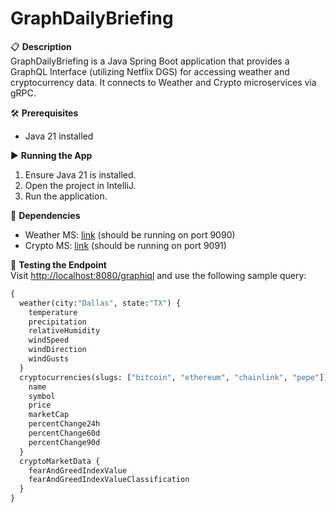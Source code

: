 # GraphDailyBriefing

📋 **Description**  
GraphDailyBriefing is a Java Spring Boot application that provides a GraphQL Interface (utilizing Netflix DGS) for accessing weather and cryptocurrency data. It connects to Weather and Crypto microservices via gRPC.

🛠️ **Prerequisites**
- Java 21 installed

▶️ **Running the App**
1. Ensure Java 21 is installed.
2. Open the project in IntelliJ.
3. Run the application.

🔗 **Dependencies**
- Weather MS: [link](https://github.com/brcamp13/graph-daily-briefing-weather-ms) (should be running on port 9090)
- Crypto MS: [link](https://github.com/brcamp13/graph-daily-briefing-crypto-ms) (should be running on port 9091)

🧪 **Testing the Endpoint**  
Visit [http://localhost:8080/graphiql](http://localhost:8080/graphiql) and use the following sample query:

```graphql
{
  weather(city:"Dallas", state:"TX") {
    temperature
    precipitation
    relativeHumidity
    windSpeed
    windDirection
    windGusts
  }
  cryptocurrencies(slugs: ["bitcoin", "ethereum", "chainlink", "pepe"]) {
    name
    symbol
    price
    marketCap
    percentChange24h
    percentChange60d
    percentChange90d
  }
  cryptoMarketData {
    fearAndGreedIndexValue
    fearAndGreedIndexValueClassification
  }
}
```
